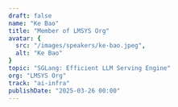 ```yaml
---
draft: false
name: "Ke Bao"
title: "Member of LMSYS Org"
avatar: {
  src: "/images/speakers/ke-bao.jpeg",
  alt: "Ke Bao"
}
topic: "SGLang: Efficient LLM Serving Engine"
org: "LMSYS Org"
track: "ai-infra"
publishDate: "2025-03-26 00:00"
---
```

